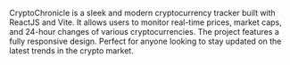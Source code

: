 CryptoChronicle is a sleek and modern cryptocurrency tracker built with ReactJS and Vite. It allows users to monitor real-time prices, market caps, and 24-hour changes of various cryptocurrencies. The project features a fully responsive design. Perfect for anyone looking to stay updated on the latest trends in the crypto market.